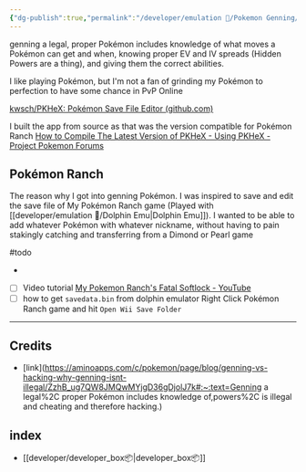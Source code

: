 ```yaml
---
{"dg-publish":true,"permalink":"/developer/emulation 👾/Pokemon Genning/"}
---
```


genning a legal, proper Pokémon includes knowledge of what moves a Pokémon can get and when, knowing proper EV and IV spreads (Hidden Powers are a thing), and giving them the correct abilities.

I like playing Pokémon, but I'm not a fan of grinding my Pokémon to perfection to have some chance in PvP Online

[kwsch/PKHeX: Pokémon Save File Editor (github.com)](https://github.com/kwsch/PKHeX)

I built the app from source as that was the version compatible for Pokémon Ranch
[How to Compile The Latest Version of PKHeX - Using PKHeX - Project Pokemon Forums](https://projectpokemon.org/home/tutorials/save-editing/using-pkhex/how-to-compile-the-latest-version-of-pkhex-r79/)

## Pokémon Ranch
The reason why I got into genning Pokémon. I was inspired to save and edit the save file of My Pokémon Ranch game (Played with [[developer/emulation 👾/Dolphin Emu\|Dolphin Emu]]). I wanted to be able to add whatever Pokémon with whatever nickname, without having to pain stakingly catching and transferring from a Dimond or Pearl game  

#todo
- [ ](https://www.reddit.com/r/pokemon/comments/hr01wj/a_guide_to_my_pokemon_ranch_transfers_when_your/)
- [ ] Video tutorial [My Pokemon Ranch's Fatal Softlock - YouTube](https://www.youtube.com/watch?v=_MPwWPsou6I)
- [ ] how to get `savedata.bin` from dolphin emulator Right Click Pokémon Ranch game and hit `Open Wii Save Folder`

---

## Credits
- [link](https://aminoapps.com/c/pokemon/page/blog/genning-vs-hacking-why-genning-isnt-illegal/ZzhB_ug7QW8JMQwMYjgD36gDjolJ7k#:~:text=Genning a legal%2C proper Pokémon includes knowledge of,powers%2C is illegal and cheating and therefore hacking.)
## index
- [[developer/developer_box📦\|developer_box📦]]